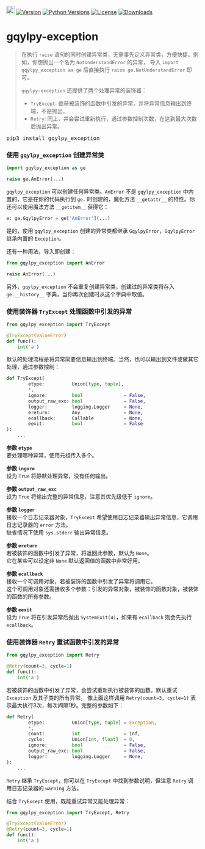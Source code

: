 [<img alt="LOGO" src="http://www.gqylpy.com/static/img/favicon.ico" height="21" width="21"/>](http://www.gqylpy.com)
[![Version](https://img.shields.io/pypi/v/gqylpy_exception)](https://pypi.org/project/gqylpy_exception/)
[![Python Versions](https://img.shields.io/pypi/pyversions/gqylpy_exception)](https://pypi.org/project/gqylpy_exception)
[![License](https://img.shields.io/pypi/l/gqylpy_exception)](https://github.com/gqylpy/gqylpy-exception/blob/master/LICENSE)
[![Downloads](https://pepy.tech/badge/gqylpy_exception/month)](https://pepy.tech/project/gqylpy_exception)

# gqylpy-exception


> 在执行 `raise` 语句的同时创建异常类，无需事先定义异常类，方便快捷。例如，你想抛出一个名为 `NotUnderstandError` 的异常，
> 导入 `import gqylpy_exception as ge` 后直接执行 `raise ge.NotUnderstandError` 即可。
> 
> `gqylpy-exception` 还提供了两个处理异常的装饰器：
> - `TryExcept`: 截获被装饰的函数中引发的异常，并将异常信息输出到终端，不是抛出。
> - `Retry`: 同上，并会尝试重新执行，通过参数控制次数，在达到最大次数后抛出异常。

<kbd>pip3 install gqylpy_exception</kbd>


### 使用 `gqylpy_exception` 创建异常类
```python
import gqylpy_exception as ge

raise ge.AnError(...)
```
`gqylpy_exception` 可以创建任何异常类。`AnError` 不是 `gqylpy_exception` 中内置的，它是在你的代码执行到 `ge.` 
时创建的，魔化方法 `__getattr__` 的特性。你还可以使用魔法方法 `__getitem__` 获得它：
```python
e: ge.GqylpyError = ge['AnError'](...)
```
是的，使用 `gqylpy_exception` 创建的异常类都继承 `GqylpyError`，`GqylpyError` 继承内置的 `Exception`。

还有一种用法，导入即创建：
```python
from gqylpy_exception import AnError

raise AnError(...)
```
另外，`gqylpy_exception` 不会重复创建异常类，创建过的异常类将存入 `ge.__history__` 字典，当你再次创建时从这个字典中取值。


### 使用装饰器 `TryExcept` 处理函数中引发的异常
```python
from gqylpy_exception import TryExcept

@TryExcept(ValueError)
def func():
    int('a')
```
默认的处理流程是将异常简要信息输出到终端。当然，也可以输出到文件或做其它处理，通过参数控制：
```python
def TryExcept(
        etype:          Union[type, tuple],
        *,
        ignore:         bool               = False,
        output_raw_exc: bool               = False,
        logger:         logging.Logger     = None,
        ereturn:        Any                = None,
        ecallback:      Callable           = None,
        eexit:          bool               = False
):
    ...
```
__参数 `etype`__<br>
要处理哪种异常，使用元祖传入多个。

__参数 `ingore`__<br>
设为 `True` 将静默处理异常，没有任何输出。

__参数 `output_raw_exc`__<br>
设为 `True` 将输出完整的异常信息，注意其优先级低于 `ignore`。 

__参数 `logger`__<br>
接收一个日志记录器对象，`TryExcept` 希望使用日志记录器输出异常信息，它调用日志记录器的 `error` 方法。<br>
缺省情况下使用 `sys.stderr` 输出异常信息。

__参数 `ereturn`__<br>
若被装饰的函数中引发了异常，将返回此参数，默认为 `None`。<br>
它在某些可以设定非 `None` 默认返回值的函数中非常好用。

__参数 `ecallback`__<br>
接收一个可调用对象，若被装饰的函数中引发了异常将调用它。<br>
这个可调用对象还需接收多个参数：引发的异常对象，被装饰的函数对象，被装饰的函数的所有参数。

__参数 `eexit`__<br>
设为 `True` 将在引发异常后抛出 `SystemExit(4)`，如果有 `ecallback` 则会先执行 `ecallback`。


### 使用装饰器 `Retry` 重试函数中引发的异常
```python
from gqylpy_exception import Retry

@Retry(count=3, cycle=1)
def func():
    int('a')
```
若被装饰的函数中引发了异常，会尝试重新执行被装饰的函数，默认重试 `Exception` 及其子类的所有异常。
像上面这样调用 `Retry(count=3, cycle=1)` 表示最大执行3次，每次间隔1秒。完整的参数如下：
```python
def Retry(
        etype:          Union[type, tuple] = Exception,
        *,
        count:          int                = inf,
        cycle:          Union[int, float]  = 0,
        ignore:         bool               = False,
        output_raw_exc: bool               = False,
        logger:         logging.Logger     = None,
):
    ...
```
`Retry` 继承 `TryExcept`，你可以在 `TryExcept` 中找到参数说明，但注意 `Retry` 调用日志记录器的 `warning` 方法。

结合 `TryExcept` 使用，既能重试异常又能处理异常：
```python
from gqylpy_exception import TryExcept, Retry

@TryExcept(ValueError)
@Retry(count=3, cycle=1)
def func():
    int('a')
```

